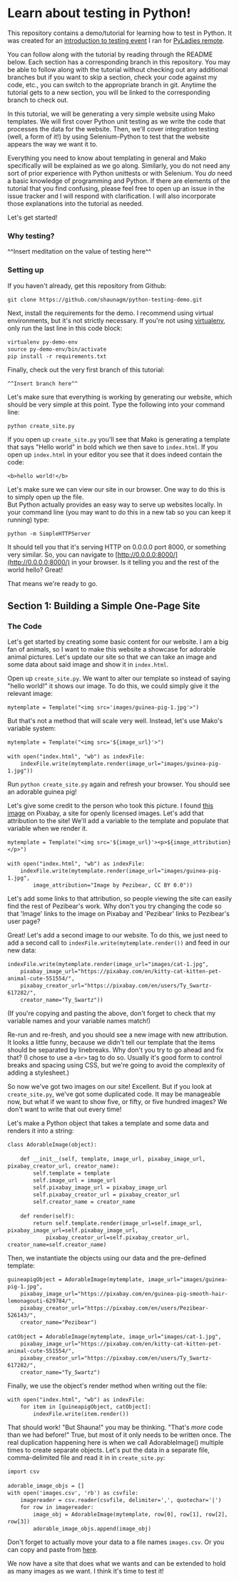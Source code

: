 # Learn about testing in Python!

This repository contains a demo/tutorial for learning how to test in Python.  It was created
for an [introduction to testing event](https://www.eventbrite.com/e/learn-testing-with-python-tickets-24365642292)
I ran for [PyLadies remote](http://remote.pyladies.com/).

You can follow along with the tutorial by reading through the README below.  Each section has
a corresponding branch in this repository.  You may be able to follow along with the
tutorial without checking out any additional branches but if you want to skip a section,
check your code against my code, etc., you can switch to the appropriate branch in git.  Anytime
the tutorial gets to a new section, you will be linked to the corresponding branch to check out.

In this tutorial, we will be generating a very simple website using Mako templates.  We will
first cover Python unit testing as we write the code that processes the data for the website.
Then, we'll cover integration testing (well, a form of it!) by using Selenium-Python to test that
the website appears the way we want it to.

Everything you need to know about templating in general and Mako specifically will be explained as
we go along.  Similarly, you do not need any sort of prior experience with Python unittests or with
Selenium.  You *do* need a basic knowledge of programming and Python.  If there are elements of the
tutorial that you find confusing, please feel free to open up an issue in the issue tracker and I
will respond with clarification.  I will also incorporate those explanations into the tutorial as needed.

Let's get started!

### Why testing?

^^Insert meditation on the value of testing here^^

### Setting up

If you haven't already, get this repository from Github:

    git clone https://github.com/shaunagm/python-testing-demo.git

Next, install the requirements for the demo.  I recommend using virtual environments, but it's not
strictly necessary.  If you're not using [virtualenv](http://docs.python-guide.org/en/latest/dev/virtualenvs/),
only run the last line in this code block:

    virtualenv py-demo-env
    source py-demo-env/bin/activate
    pip install -r requirements.txt

Finally, check out the very first branch of this tutorial:

    ^^Insert branch here^^

Let's make sure that everything is working by generating our website, which should be
very simple at this point.  Type the following into your command line:

    python create_site.py

If you open up `create_site.py` you'll see that Mako is generating a template that
says "Hello world" in bold which we then save to `index.html`.  If you open up `index.html` in your
editor you see that it does indeed contain the code:

    <b>hello world!</b>

Let's make sure we can view our site in our browser.  One way to do this is to simply open up the file.  
But Python actually provides an easy way to serve up websites locally.  In your command line (you may
want to do this in a new tab so you can keep it running) type:

    python -m SimpleHTTPServer

It should tell you that it's serving HTTP on 0.0.0.0 port 8000, or something very similar.  So, you
can navigate to [http://0.0.0.0:8000/](http://0.0.0.0:8000/) in your browser.  Is it telling you and the
rest of the world hello?  Great!

That means we're ready to go.

## Section 1: Building a Simple One-Page Site

### The Code

Let's get started by creating some basic content for our website.  I am a big fan of animals,
so I want to make this website a showcase for adorable animal pictures.  Let's update our site
so that we can take an image and some data about said image and show it in `index.html`.

Open up `create_site.py`.  We want to alter our template so instead of saying "hello world!" it shows
our image.  To do this, we could simply give it the relevant image:

    mytemplate = Template("<img src='images/guinea-pig-1.jpg'>")

But that's not a method that will scale very well.  Instead, let's use Mako's variable system:

    mytemplate = Template("<img src='${image_url}'>")

    with open("index.html", "wb") as indexFile:
        indexFile.write(mytemplate.render(image_url="images/guinea-pig-1.jpg"))

Run `python create_site.py` again and refresh your browser.  You should see an adorable guinea pig!

Let's give some credit to the person who took this picture.  I found [this image](https://pixabay.com/en/guinea-pig-smooth-hair-lemonagouti-629784/) on Pixabay, a site for openly
licensed images.  Let's add that attribution to the site!  We'll add a variable to the template and populate
that variable when we render it.

    mytemplate = Template("<img src='${image_url}'><p>${image_attribution}</p>")

    with open("index.html", "wb") as indexFile:
        indexFile.write(mytemplate.render(image_url="images/guinea-pig-1.jpg",
            image_attribution="Image by Pezibear, CC BY 0.0"))

Let's add some links to that attribution, so people viewing the site can easily find the rest
of Pezibear's work.  Why don't you try changing the code so that 'Image' links to the image on Pixabay
and 'Pezibear' links to Pezibear's user page?

Great!  Let's add a second image to our website.  To do this, we just need to add a second call to
`indexFile.write(mytemplate.render())` and feed in our new data:

    indexFile.write(mytemplate.render(image_url="images/cat-1.jpg",
        pixabay_image_url="https://pixabay.com/en/kitty-cat-kitten-pet-animal-cute-551554/",
        pixabay_creator_url="https://pixabay.com/en/users/Ty_Swartz-617282/",
        creator_name="Ty_Swartz"))

(If you're copying and pasting the above, don't forget to check that my variable names and your variable names
match!)

Re-run and re-fresh, and you should see a new image with new attribution.  It looks a little funny, because we didn't
tell our template that the items should be separated by linebreaks.  Why don't you try to go ahead
and fix that?  (I chose to use a `<br>` tag to do so.  Usually it's good form to control breaks and spacing using
CSS, but we're going to avoid the complexity of adding a stylesheet.)

So now we've got two images on our site!  Excellent.  But if you look at `create_site.py`, we've
got some duplicated code.  It may be manageable now, but what if we want to show five, or fifty, or
five hundred images?  We don't want to write that out every time!

Let's make a Python object that takes a template and some data and renders it into a string:

    class AdorableImage(object):

        def __init__(self, template, image_url, pixabay_image_url, pixabay_creator_url, creator_name):
            self.template = template
            self.image_url = image_url
            self.pixabay_image_url = pixabay_image_url
            self.pixabay_creator_url = pixabay_creator_url
            self.creator_name = creator_name

        def render(self):
            return self.template.render(image_url=self.image_url, pixabay_image_url=self.pixabay_image_url,
                pixabay_creator_url=self.pixabay_creator_url, creator_name=self.creator_name)

Then, we instantiate the objects using our data and the pre-defined template:

    guineapigObject = AdorableImage(mytemplate, image_url="images/guinea-pig-1.jpg",
        pixabay_image_url="https://pixabay.com/en/guinea-pig-smooth-hair-lemonagouti-629784/",
        pixabay_creator_url="https://pixabay.com/en/users/Pezibear-526143/",
        creator_name="Pezibear")

    catObject = AdorableImage(mytemplate, image_url="images/cat-1.jpg",
        pixabay_image_url="https://pixabay.com/en/kitty-cat-kitten-pet-animal-cute-551554/",
        pixabay_creator_url="https://pixabay.com/en/users/Ty_Swartz-617282/",
        creator_name="Ty_Swartz")

Finally, we use the object's render method when writing out the file:

    with open("index.html", "wb") as indexFile:
        for item in [guineapigObject, catObject]:
            indexFile.write(item.render())

That should work!  "But Shauna!" you may be thinking.  "That's *more* code than we had before!"  True,
but most of it only needs to be written once.  The real duplication happening here is when we call AdorableImage()
multiple times to create separate objects.  Let's put the data in a separate file, comma-delimited file
and read it in in `create_site.py`:

    import csv

    adorable_image_objs = []
    with open('images.csv', 'rb') as csvfile:
        imagereader = csv.reader(csvfile, delimiter=',', quotechar='|')
        for row in imagereader:
            image_obj = AdorableImage(mytemplate, row[0], row[1], row[2], row[3])
            adorable_image_objs.append(image_obj)

Don't forget to actually move your data to a file names `images.csv`.  Or you can copy and paste from
[here]().

We now have a site that does what we wants and can be extended to hold as many images as we want.  I think it's
time to test it!
